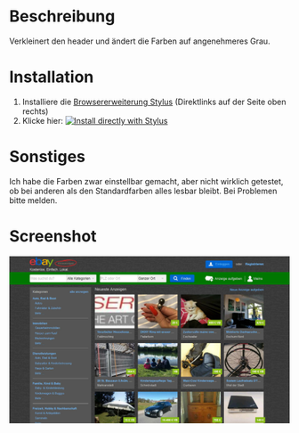 # Beschreibung

Verkleinert den header und ändert die Farben auf angenehmeres Grau.


# Installation

1. Installiere die [Browsererweiterung Stylus](https://add0n.com/stylus.html) (Direktlinks auf der Seite oben rechts)
2. Klicke hier: [![Install directly with Stylus](https://img.shields.io/badge/Install%20directly%20with-Stylus-238b8b.svg)](https://raw.githubusercontent.com/stonecrusher/stylus-UserCSS/master/ebay-kleinanzeigen/ebay-kleinanzeigen.user.css)


# Sonstiges

Ich habe die Farben zwar einstellbar gemacht, aber nicht wirklich getestet, ob bei anderen als den Standardfarben alles lesbar bleibt. Bei Problemen bitte melden.

# Screenshot

![ebay-kleinanzeigen screenshot](2019-04-27%2020_22_56.jpg)
